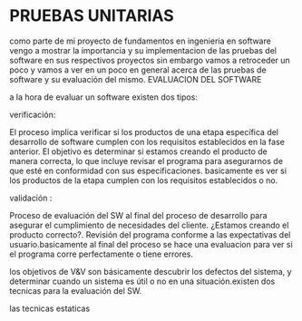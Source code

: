 # PRUEBAS UNITARIAS

  como parte de mi proyecto de fundamentos  en ingenieria en software vengo a  mostrar la importancia y su implementacion de las pruebas  del software en sus respectivos proyectos sin embargo vamos a  retroceder un poco  y vamos a  ver en un poco en general  acerca de las pruebas de software y su evaluación del mismo.
  EVALUACION DEL SOFTWARE

   a la hora de  evaluar un software existen dos tipos:

   verificación:  
         
   El proceso implica verificar si los productos de una etapa específica del desarrollo de software cumplen con los requisitos establecidos en la fase anterior. El objetivo es determinar si estamos creando el producto de manera correcta, lo que incluye revisar el programa para asegurarnos de que esté en conformidad con sus especificaciones. basicamente es  ver si los productos de la etapa cumplen con los requisitos establecidos o no.
   
   validación : 
   
   Proceso de evaluación del SW al final del proceso de desarrollo para asegurar el cumplimiento de necesidades del cliente. ¿Estamos creando el producto correcto?. Revisión del programa conforme a las expectativas del usuario.basicamente al final del proceso se hace una evaluacion para ver si el programa corre perfectamente o tiene errores.

  los objetivos de V&V son básicamente descubrir los defectos del sistema, y determinar cuando un sistema es útil o no en una situación.existen  dos tecnicas para la evaluación del  SW.

  las tecnicas estaticas

  #
   
   


   

